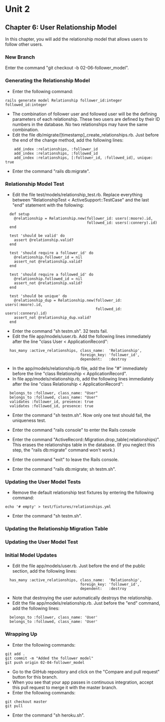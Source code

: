 # Unit 2
## Chapter 6: User Relationship Model

In this chapter, you will add the relationship model that allows users to follow other users.

### New Branch
Enter the command "git checkout -b 02-06-follower_model".

### Generating the Relationship Model
* Enter the following command:
```
rails generate model Relationship follower_id:integer followed_id:integer
```
* The combination of follower user and followed user will be the defining parameters of each relationship.  These two users are defined by their ID numbers in the database.  No two relationships may have the same combination.
* Edit the file db/migrate/[timestamp]_create_relationships.rb.  Just before the end of the change method, add the following lines:
```
    add_index :relationships, :follower_id
    add_index :relationships, :followed_id
    add_index :relationships, [:follower_id, :followed_id], unique: true
```
* Enter the command "rails db:migrate".

### Relationship Model Test
* Edit the file test/models/relationship_test.rb.  Replace everything between "RelationshipTest < ActiveSupport::TestCase" and the last "end" statement with the following:
```
  def setup
    @relationship = Relationship.new(follower_id: users(:moore).id,
                                     followed_id: users(:connery).id)
  end

  test 'should be valid' do
    assert @relationship.valid?
  end

  test 'should require a follower_id' do
    @relationship.follower_id = nil
    assert_not @relationship.valid?
  end

  test 'should require a followed_id' do
    @relationship.followed_id = nil
    assert_not @relationship.valid?
  end

  test 'should be unique' do
    @relationship_dup = Relationship.new(follower_id: users(:moore).id,
                                         followed_id: users(:connery).id)
    assert_not @relationship_dup.valid?
  end
```
* Enter the command "sh testm.sh".  32 tests fail.
* Edit the file app/models/user.rb.  Add the following lines immediately after the line "class User < ApplicationRecord":
```
  has_many :active_relationships, class_name:  'Relationship',
                                  foreign_key: 'follower_id',
                                  dependent:   :destroy
```
* In the app/models/relationship.rb file, add the line "#" immediately before the line "class Relationship < ApplicationRecord".
* In file app/models/relationship.rb, add the following lines immediately after the line "class Relationship < ApplicationRecord":
```
  belongs_to :follower, class_name: "User"
  belongs_to :followed, class_name: "User"
  validates :follower_id, presence: true
  validates :followed_id, presence: true
```
* Enter the command "sh testm.sh".  Now only one test should fail, the uniqueness test.







* Enter the command "rails console" to enter the Rails console
* Enter the command "ActiveRecord::Migration.drop_table(:relationships)".  This erases the relationships table in the database.  (If you neglect this step, the "rails db:migrate" command won't work.)
* Enter the command "exit" to leave the Rails console.
* Enter the command "rails db:migrate; sh testm.sh".


### Updating the User Model Tests



* Remove the default relationship test fixtures by entering the following command:
```
echo '# empty' > test/fixtures/relationships.yml
```
* Enter the command "sh testm.sh".

### Updating the Relationship Migration Table


### Updating the User Model Test

### Initial Model Updates
* Edit the file app/models/user.rb.  Just before the end of the public section, add the following lines:
```
  has_many :active_relationships, class_name:  'Relationship',
                                  foreign_key: 'follower_id',
                                  dependent:   :destroy
```
* Note that destroying the user automatically destroys the relationship.
* Edit the file app/models/relationship.rb.  Just before the "end" command, add the following lines:
```
  belongs_to :follower, class_name: 'User'
  belongs_to :followed, class_name: 'User'
```

### Wrapping Up
* Enter the following commands:
```
git add .
git commit -m "Added the follower model"
git push origin 02-04-follower_model
```
* Go to the GitHub repository and click on the "Compare and pull request" button for this branch.
* When you see that your app passes in continuous integration, accept this pull request to merge it with the master branch.
* Enter the following commands:
```
git checkout master
git pull
```
* Enter the command "sh heroku.sh".
